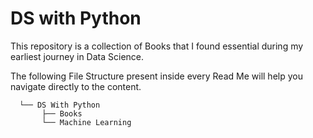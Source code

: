 # DS with Python

This repository is a collection of Books that I found essential during my earliest journey in Data Science.

The following File Structure present inside every Read Me will help you navigate directly to the content.


      └── DS With Python 
           ├── Books
           └── Machine Learning





